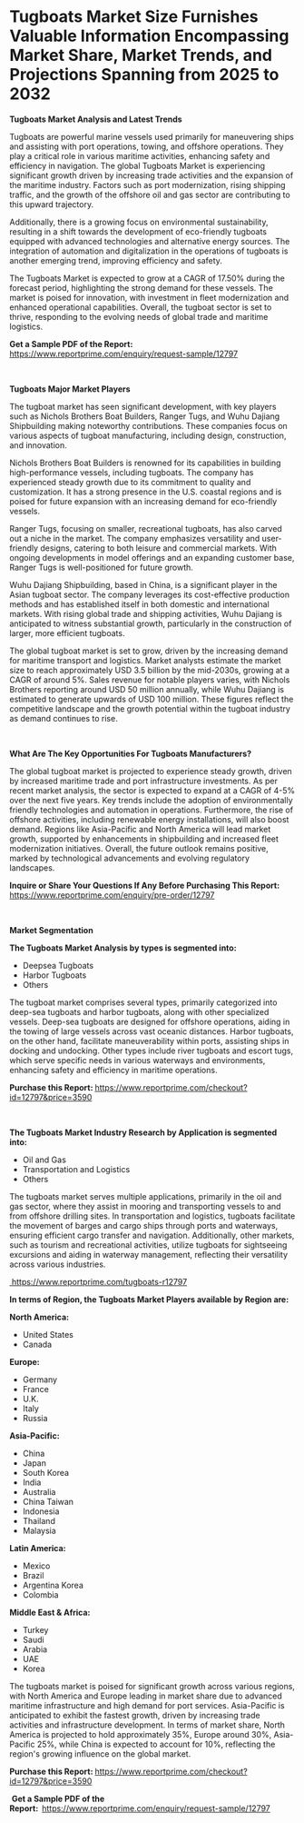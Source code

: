 <p><h1>Tugboats Market Size Furnishes Valuable Information Encompassing Market Share, Market Trends, and Projections Spanning from 2025 to 2032</h1></p><p><strong>Tugboats Market Analysis and Latest Trends</strong></p>
<p><p>Tugboats are powerful marine vessels used primarily for maneuvering ships and assisting with port operations, towing, and offshore operations. They play a critical role in various maritime activities, enhancing safety and efficiency in navigation. The global Tugboats Market is experiencing significant growth driven by increasing trade activities and the expansion of the maritime industry. Factors such as port modernization, rising shipping traffic, and the growth of the offshore oil and gas sector are contributing to this upward trajectory. </p><p>Additionally, there is a growing focus on environmental sustainability, resulting in a shift towards the development of eco-friendly tugboats equipped with advanced technologies and alternative energy sources. The integration of automation and digitalization in the operations of tugboats is another emerging trend, improving efficiency and safety. </p><p>The Tugboats Market is expected to grow at a CAGR of 17.50% during the forecast period, highlighting the strong demand for these vessels. The market is poised for innovation, with investment in fleet modernization and enhanced operational capabilities. Overall, the tugboat sector is set to thrive, responding to the evolving needs of global trade and maritime logistics.</p></p>
<p><strong>Get a Sample PDF of the Report:&nbsp;</strong> <a href="https://www.reportprime.com/enquiry/request-sample/12797?utm_campaign=4544&utm_medium=2&utm_source=Github&utm_content=ia&utm_term=17052025&utm_id=tugboats">https://www.reportprime.com/enquiry/request-sample/12797</a></p>
<p>&nbsp;</p>
<p><strong>Tugboats Major Market Players</strong></p>
<p><p>The tugboat market has seen significant development, with key players such as Nichols Brothers Boat Builders, Ranger Tugs, and Wuhu Dajiang Shipbuilding making noteworthy contributions. These companies focus on various aspects of tugboat manufacturing, including design, construction, and innovation.</p><p>Nichols Brothers Boat Builders is renowned for its capabilities in building high-performance vessels, including tugboats. The company has experienced steady growth due to its commitment to quality and customization. It has a strong presence in the U.S. coastal regions and is poised for future expansion with an increasing demand for eco-friendly vessels.</p><p>Ranger Tugs, focusing on smaller, recreational tugboats, has also carved out a niche in the market. The company emphasizes versatility and user-friendly designs, catering to both leisure and commercial markets. With ongoing developments in model offerings and an expanding customer base, Ranger Tugs is well-positioned for future growth.</p><p>Wuhu Dajiang Shipbuilding, based in China, is a significant player in the Asian tugboat sector. The company leverages its cost-effective production methods and has established itself in both domestic and international markets. With rising global trade and shipping activities, Wuhu Dajiang is anticipated to witness substantial growth, particularly in the construction of larger, more efficient tugboats.</p><p>The global tugboat market is set to grow, driven by the increasing demand for maritime transport and logistics. Market analysts estimate the market size to reach approximately USD 3.5 billion by the mid-2030s, growing at a CAGR of around 5%. Sales revenue for notable players varies, with Nichols Brothers reporting around USD 50 million annually, while Wuhu Dajiang is estimated to generate upwards of USD 100 million. These figures reflect the competitive landscape and the growth potential within the tugboat industry as demand continues to rise.</p></p>
<p>&nbsp;</p>
<p><strong>What Are The Key Opportunities For Tugboats Manufacturers?</strong></p>
<p><p>The global tugboat market is projected to experience steady growth, driven by increased maritime trade and port infrastructure investments. As per recent market analysis, the sector is expected to expand at a CAGR of 4-5% over the next five years. Key trends include the adoption of environmentally friendly technologies and automation in operations. Furthermore, the rise of offshore activities, including renewable energy installations, will also boost demand. Regions like Asia-Pacific and North America will lead market growth, supported by enhancements in shipbuilding and increased fleet modernization initiatives. Overall, the future outlook remains positive, marked by technological advancements and evolving regulatory landscapes.</p></p>
<p><strong>Inquire or Share Your Questions If Any Before Purchasing This Report:</strong> <a href="https://www.reportprime.com/enquiry/pre-order/12797?utm_campaign=4544&utm_medium=2&utm_source=Github&utm_content=ia&utm_term=17052025&utm_id=tugboats">https://www.reportprime.com/enquiry/pre-order/12797</a></p>
<p>&nbsp;</p>
<p><strong>Market Segmentation</strong></p>
<p><strong>The Tugboats Market Analysis by types is segmented into:</strong></p>
<p><ul><li>Deepsea Tugboats</li><li>Harbor Tugboats</li><li>Others</li></ul></p>
<p><p>The tugboat market comprises several types, primarily categorized into deep-sea tugboats and harbor tugboats, along with other specialized vessels. Deep-sea tugboats are designed for offshore operations, aiding in the towing of large vessels across vast oceanic distances. Harbor tugboats, on the other hand, facilitate maneuverability within ports, assisting ships in docking and undocking. Other types include river tugboats and escort tugs, which serve specific needs in various waterways and environments, enhancing safety and efficiency in maritime operations.</p></p>
<p><strong>Purchase this Report:&nbsp;</strong><a href="https://www.reportprime.com/checkout?id=12797&price=3590&utm_campaign=4544&utm_medium=2&utm_source=Github&utm_content=ia&utm_term=17052025&utm_id=tugboats">https://www.reportprime.com/checkout?id=12797&price=3590</a></p>
<p>&nbsp;</p>
<p><strong>The Tugboats Market Industry Research by Application is segmented into:</strong></p>
<p><ul><li>Oil and Gas</li><li>Transportation and Logistics</li><li>Others</li></ul></p>
<p><p>The tugboats market serves multiple applications, primarily in the oil and gas sector, where they assist in mooring and transporting vessels to and from offshore drilling sites. In transportation and logistics, tugboats facilitate the movement of barges and cargo ships through ports and waterways, ensuring efficient cargo transfer and navigation. Additionally, other markets, such as tourism and recreational activities, utilize tugboats for sightseeing excursions and aiding in waterway management, reflecting their versatility across various industries.</p></p>
<p><a href="https://www.reportprime.com/tugboats-r12797?utm_campaign=4544&utm_medium=2&utm_source=Github&utm_content=ia&utm_term=17052025&utm_id=tugboats">&nbsp;https://www.reportprime.com/tugboats-r12797</a></p>
<p><strong>In terms of Region, the Tugboats Market Players available by Region are:</strong></p>
<p>
    <p> <strong> North America: </strong>
        <ul>
            <li>United States</li>
            <li>Canada</li>
        </ul>
        </p> 
    <p> <strong> Europe: </strong>
        <ul>
            <li>Germany</li>
            <li>France</li>
            <li>U.K.</li>
            <li>Italy</li>
            <li>Russia</li>
        </ul>
        </p> 
    <p> <strong> Asia-Pacific: </strong>
        <ul>
            <li>China</li>
            <li>Japan</li>
            <li>South Korea</li>
            <li>India</li>
            <li>Australia</li>
            <li>China Taiwan</li>
            <li>Indonesia</li>
            <li>Thailand</li>
            <li>Malaysia</li>
        </ul>
        </p> 
    <p> <strong> Latin America: </strong>
        <ul>
            <li>Mexico</li>
            <li>Brazil</li>
            <li>Argentina Korea</li>
            <li>Colombia</li>
        </ul>
        </p> 
    <p> <strong> Middle East & Africa: </strong>
        <ul>
            <li>Turkey</li>
            <li>Saudi</li>
            <li>Arabia</li>
            <li>UAE</li>
            <li>Korea</li>
        </ul>
    </p>
    </p>
<p><p>The tugboats market is poised for significant growth across various regions, with North America and Europe leading in market share due to advanced maritime infrastructure and high demand for port services. Asia-Pacific is anticipated to exhibit the fastest growth, driven by increasing trade activities and infrastructure development. In terms of market share, North America is projected to hold approximately 35%, Europe around 30%, Asia-Pacific 25%, while China is expected to account for 10%, reflecting the region's growing influence on the global market.</p></p>
<p><strong>Purchase this Report: </strong><a href="https://www.reportprime.com/checkout?id=12797&price=3590&utm_campaign=4544&utm_medium=2&utm_source=Github&utm_content=ia&utm_term=17052025&utm_id=tugboats">https://www.reportprime.com/checkout?id=12797&price=3590</a></p>
<p>&nbsp;<strong>Get a Sample PDF of the Report:&nbsp;&nbsp;</strong><a href="https://www.reportprime.com/enquiry/request-sample/12797?utm_campaign=4544&utm_medium=2&utm_source=Github&utm_content=ia&utm_term=17052025&utm_id=tugboats">https://www.reportprime.com/enquiry/request-sample/12797</a></p>
<p><strong></strong></p>
<p><p></p><p></p><p></p></p>